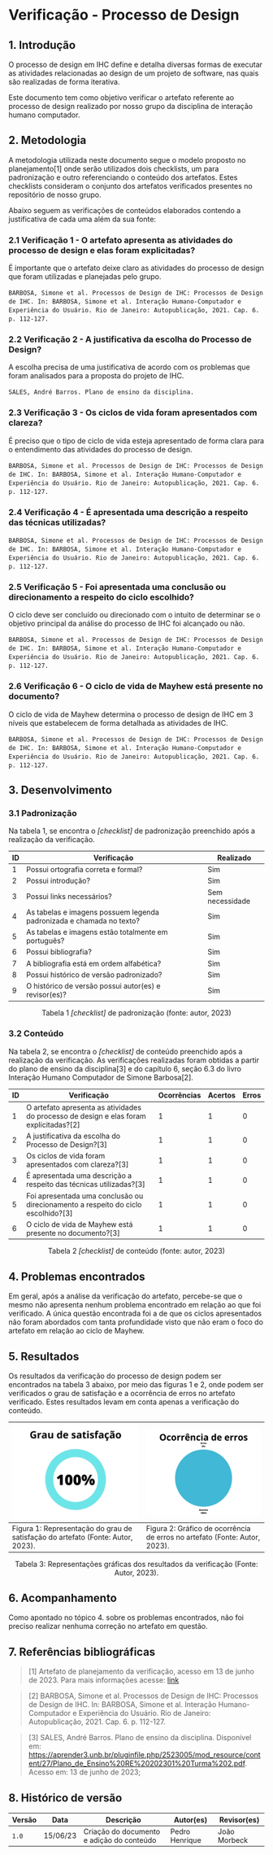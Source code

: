 # Verificação - Processo de Design

## 1. Introdução

O processo de design em IHC define e detalha diversas formas de executar as atividades relacionadas ao design de um projeto de software, nas quais são realizadas de forma iterativa. 

Este documento tem como objetivo verificar o artefato referente ao processo de design realizado por nosso grupo da disciplina de interação humano computador.

## 2. Metodologia

A metodologia utilizada neste documento segue o modelo proposto no planejamento[1] onde serão utilizados dois checklists, um para padronização e outro referenciando o conteúdo dos artefatos. Estes checklists consideram o conjunto dos artefatos verificados presentes no repositório de nosso grupo.

Abaixo seguem as verificações de conteúdos elaborados contendo a justificativa de cada uma além da sua fonte:

### 2.1 Verificação 1 - O artefato apresenta as atividades do processo de design e elas foram explicitadas?	

É importante que o artefato deixe claro as atividades do processo de design que foram utilizadas e planejadas pelo grupo.

`BARBOSA, Simone et al. Processos de Design de IHC: Processos de Design de IHC. In: BARBOSA, Simone et al. Interação Humano-Computador e Experiência do Usuário. Rio de Janeiro: Autopublicação, 2021. Cap. 6. p. 112-127.`

### 2.2 Verificação 2 - A justificativa da escolha do Processo de Design?

A escolha precisa de uma justificativa de acordo com os problemas que foram analisados para a proposta do projeto de IHC.

`SALES, André Barros. Plano de ensino da disciplina.`

### 2.3 Verificação 3 - Os ciclos de vida foram apresentados com clareza?

É preciso que o tipo de ciclo de vida esteja apresentado de forma clara para o entendimento das atividades do processo de design.

`BARBOSA, Simone et al. Processos de Design de IHC: Processos de Design de IHC. In: BARBOSA, Simone et al. Interação Humano-Computador e Experiência do Usuário. Rio de Janeiro: Autopublicação, 2021. Cap. 6. p. 112-127.`

### 2.4 Verificação 4 - É apresentada uma descrição a respeito das técnicas utilizadas?

`BARBOSA, Simone et al. Processos de Design de IHC: Processos de Design de IHC. In: BARBOSA, Simone et al. Interação Humano-Computador e Experiência do Usuário. Rio de Janeiro: Autopublicação, 2021. Cap. 6. p. 112-127.`

### 2.5 Verificação 5 - Foi apresentada uma conclusão ou direcionamento a respeito do ciclo escolhido?

O ciclo deve ser concluído ou direcionado com o intuito de determinar se o objetivo principal da análise do processo de IHC foi alcançado ou não.

`BARBOSA, Simone et al. Processos de Design de IHC: Processos de Design de IHC. In: BARBOSA, Simone et al. Interação Humano-Computador e Experiência do Usuário. Rio de Janeiro: Autopublicação, 2021. Cap. 6. p. 112-127.`

### 2.6 Verificação 6 - O ciclo de vida de Mayhew está presente no documento?

O ciclo de vida de Mayhew determina o processo de design de IHC em 3 níveis que estabelecem de forma detalhada as atividades de IHC.

`BARBOSA, Simone et al. Processos de Design de IHC: Processos de Design de IHC. In: BARBOSA, Simone et al. Interação Humano-Computador e Experiência do Usuário. Rio de Janeiro: Autopublicação, 2021. Cap. 6. p. 112-127.`

## 3. Desenvolvimento
### 3.1 Padronização

Na tabela 1, se encontra o _[checklist]_ de padronização preenchido após a realização da verificação.

| ID | Verificação | Realizado |
|--|--|--|
| 1 | Possui ortografia correta e formal? | Sim |
| 2 | Possui introdução? | Sim |
| 3 | Possui links necessários? | Sem necessidade |
| 4 | As tabelas e imagens possuem legenda padronizada e chamada no texto? | Sim |
| 5 | As tabelas e imagens estão totalmente em português? | Sim |
| 6 | Possui bibliografia? | Sim |
| 7 | A bibliografia está em ordem alfabética? | Sim |
| 8 | Possui histórico de versão padronizado? | Sim |
| 9 | O histórico de versão possui autor(es) e revisor(es)? | Sim |

<center>

Tabela 1 _[checklist]_ de padronização (fonte: autor, 2023)

</center>

### 3.2 Conteúdo

Na tabela 2, se encontra o _[checklist]_ de conteúdo preenchido após a realização da verificação. As verificações realizadas foram obtidas a partir do plano de ensino da disciplina[3] e do capítulo 6, seção 6.3 do livro Interação Humano Computador de Simone Barbosa[2].

| ID | Verificação | Ocorrências | Acertos | Erros |
|--|--|--|--|--|
| 1 | O artefato apresenta as atividades do processo de design e elas foram explicitadas?[2] | 1 | 1 | 0 |
| 2 | A justificativa da escolha do Processo de Design?[3] | 1 | 1 | 0 |
| 3 | Os ciclos de vida foram apresentados com clareza?[3] | 1 | 1 | 0 |
| 4 | É apresentada uma descrição a respeito das técnicas utilizadas?[3] | 1 | 1 | 0 |
| 5 | Foi apresentada uma conclusão ou direcionamento a respeito do ciclo escolhido?[3] | 1 | 1 | 0 |
| 6 | O ciclo de vida de Mayhew está presente no documento?[3] | 1 | 1 | 0 |

<center>

Tabela 2 _[checklist]_ de conteúdo (fonte: autor, 2023)

</center>

## 4. Problemas encontrados

Em geral, após a análise da verificação do artefato, percebe-se que o mesmo não apresenta nenhum problema encontrado em relação ao que foi verificado. A única questão encontrada foi a de que os ciclos apresentados não foram abordados com tanta profundidade visto que não eram o foco do artefato em relação ao ciclo de Mayhew.

## 5. Resultados
Os resultados da verificação do processo de design podem ser encontrados na tabela 3 abaixo, por meio das figuras 1 e 2, onde podem ser verificados o grau de satisfação e a ocorrência de erros no artefato verificado. Estes resultados levam em conta apenas a verificação do conteúdo.

<center>

| ![Grau de satisfação do artefato](../../assets/analise/papelp/1.png)                                             | ![Ocorrência de erros do artefato](../../assets/analise/papelp/2.png)                                       |
| ------------------------------------------------------------------------------- | -------------------------------------------------------------------------- |
| Figura 1: Representação do grau de satisfação do artefato (Fonte: Autor, 2023). | Figura 2: Gráfico de ocorrência de erros no artefato (Fonte: Autor, 2023). |

Tabela 3: Representações gráficas dos resultados da verificação (Fonte: Autor, 2023).

</center>

## 6. Acompanhamento

Como apontado no tópico 4. sobre os problemas encontrados, não foi preciso realizar nenhuma correção no artefato em questão.
## 7. Referências bibliográficas

> [1] Artefato de planejamento da verificação, acesso em 13 de junho de 2023. Para mais informações acesse: [link](../verificacao/planejamentoVerificacao.md)

> [2] BARBOSA, Simone et al. Processos de Design de IHC: Processos de Design de IHC. In: BARBOSA, Simone et al. Interação Humano-Computador e Experiência do Usuário. Rio de Janeiro: Autopublicação, 2021. Cap. 6. p. 112-127.

> [3] SALES, André Barros. Plano de ensino da disciplina. Disponível em: https://aprender3.unb.br/pluginfile.php/2523005/mod_resource/content/27/Plano_de_Ensino%20RE%20202301%20Turma%202.pdf. Acesso em: 13 de junho de 2023;


## 8. Histórico de versão
| Versão | Data | Descrição | Autor(es) | Revisor(es) |
|--|--|--|--|--|
| `1.0` | 15/06/23 | Criação do documento e adição do conteúdo | Pedro Henrique | João Morbeck |
